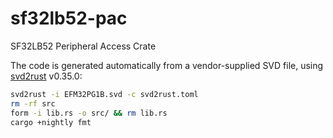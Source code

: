 # sf32lb52-pac
SF32LB52 Peripheral Access Crate

The code is generated automatically from a vendor-supplied SVD file, using [svd2rust](https://docs.rs/svd2rust) v0.35.0:

```sh
svd2rust -i EFM32PG1B.svd -c svd2rust.toml
rm -rf src
form -i lib.rs -o src/ && rm lib.rs
cargo +nightly fmt
```